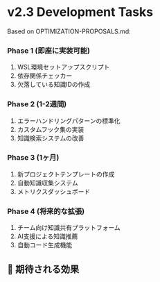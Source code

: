 # v2.3 Development Tasks

Based on OPTIMIZATION-PROPOSALS.md:

### Phase 1 (即座に実装可能)
1. WSL環境セットアップスクリプト
2. 依存関係チェッカー
3. 欠落している知識IDの作成

### Phase 2 (1-2週間)
1. エラーハンドリングパターンの標準化
2. カスタムフック集の実装
3. 知識検索システムの改善

### Phase 3 (1ヶ月)
1. 新プロジェクトテンプレートの作成
2. 自動知識収集システム
3. メトリクスダッシュボード

### Phase 4 (将来的な拡張)
1. チーム向け知識共有プラットフォーム
2. AI支援による知識推薦
3. 自動コード生成機能

## 🎉 期待される効果

